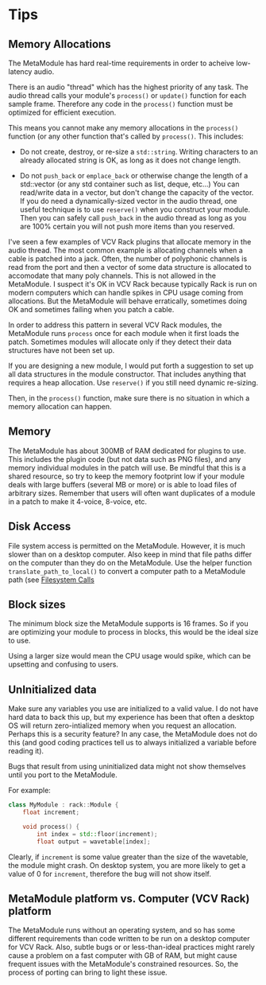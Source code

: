 # Tips


## Memory Allocations

The MetaModule has hard real-time requirements in order to acheive low-latency
audio. 

There is an audio "thread" which has the highest priority of any task. The
audio thread calls your module's `process()` or `update()` function for each sample frame.
Therefore any code in the `process()` function must be optimized for efficient
execution.
 
This means you cannot make any memory allocations in the `process()` function
(or any other function that's called by `process()`. This includes:

- Do not create, destroy, or re-size a `std::string`. Writing characters to an
  already allocated string is OK, as long as it does not change length.

- Do not `push_back` or `emplace_back` or otherwise change the length of a
  std::vector (or any std container such as list, deque, etc...) You can
  read/write data in a vector, but don't change the capacity of the vector. If
  you do need a dynamically-sized vector in the audio thread, one useful
  technique is to use `reserve()` when you construct your module. Then you can
  safely call `push_back` in the audio thread as long as you are 100% certain
  you will not push more items than you reserved.


I've seen a few examples of VCV Rack plugins that allocate memory in the audio
thread. The most common example is allocating channels when a cable is patched
into a jack. Often, the number of polyphonic channels is read from the port and
then a vector of some data structure is allocated to accomodate that many poly
channels. This is not allowed in the MetaModule. I suspect it's OK in VCV Rack
because typically Rack is run on modern computers which can handle spikes in
CPU usage coming from allocations. But the MetaModule will behave erratically,
sometimes doing OK and sometimes failing when you patch a cable.

In order to address this pattern in several VCV Rack modules, the MetaModule
runs `process` once for each module when it first loads the patch. Sometimes
modules will allocate only if they detect their data structures have not been
set up.

If you are designing a new module, I would put forth a suggestion to set up all
data structures in the module constructor. That includes anything that requires
a heap allocation. Use `reserve()` if you still need dynamic re-sizing.

Then, in the `process()` function, make sure there is no situation in which a
memory allocation can happen.

## Memory

The MetaModule has about 300MB of RAM dedicated for plugins to use. This includes
the plugin code (but not data such as PNG files), and any memory individual modules
in the patch will use. Be mindful that this is a shared resource, so try to 
keep the memory footprint low if your module deals with large buffers (several MB or more)
or is able to load files of arbitrary sizes. Remember that users will often want
duplicates of a module in a patch to make it 4-voice, 8-voice, etc. 

## Disk Access

File system access is permitted on the MetaModule. However, it is much slower than
on a desktop computer. Also keep in mind that file paths differ on the computer
than they do on the MetaModule.
Use the helper function `translate_path_to_local()` to convert a computer
path to a MetaModule path (see [Filesystem Calls](./filesystem-syscalls.md)


## Block sizes

The minimum block size the MetaModule supports is 16 frames. So if you are
optimizing your module to process in blocks, this would be the ideal size to
use. 

Using a larger size would mean the CPU usage would spike, which can be
upsetting and confusing to users.

## UnInitialized data

Make sure any variables you use are initialized to a valid value. I do not
have hard data to back this up, but my experience has been that often a desktop
OS will return zero-intialized memory when you request an allocation.
Perhaps this is a security feature? In any case, the MetaModule does not do this
(and good coding practices tell us to always initialized a variable before reading it).

Bugs that result from using uninitialized data might not show themselves until
you port to the MetaModule.

For example:

```c++
class MyModule : rack::Module {
    float increment;

    void process() {
        int index = std::floor(increment);
        float output = wavetable[index];


```

Clearly, if `increment` is some value greater than the size of the wavetable,
the module might crash. On desktop system, you are more likely to get a value
of 0 for `increment`, therefore the bug will not show itself.

## MetaModule platform vs. Computer (VCV Rack) platform

The MetaModule runs without an operating system, and so has some different
requirements than code written to be run on a desktop computer for VCV Rack.
Also, subtle bugs or or less-than-ideal practices might rarely cause a problem
on a fast computer with GB of RAM, but might cause frequent issues with the
MetaModule's constrained resources. So, the process of porting can bring to
light these issue.

